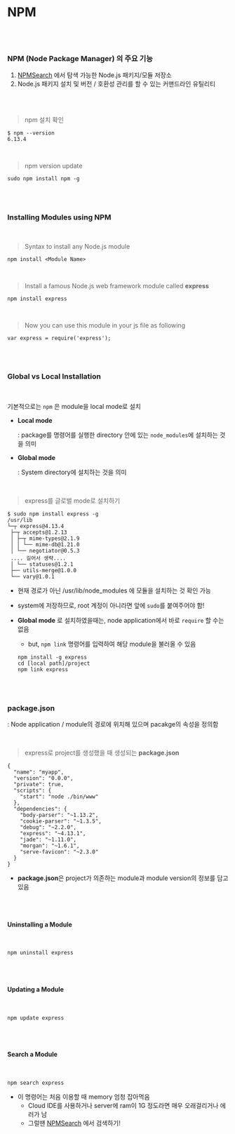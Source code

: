 # NPM

<br>

<br>

### NPM (Node Package Manager) 의 주요 기능

1. [NPMSearch](https://npmsearch.com/) 에서 탐색 가능한 Node.js 패키지/모듈 저장소
2. Node.js 패키지 설치 및 버전 / 호환성 관리를 할 수 있는 커맨드라인 유틸리티

<br>

<br>

> npm 설치 확인

```shell
$ npm --version
6.13.4
```

<br>

> npm version update

```shell
sudo npm install npm -g
```

<br>

<br>

### Installing Modules using NPM

<br>

> Syntax to install any Node.js module

```shell
npm install <Module Name>
```

<br>

> Install a famous Node.js web framework module called **express**

```shell
npm install express
```

<br>

> Now you can use this module in your js file as following

```shell
var express = require('express');
```

<br>

<br>

### Global vs Local Installation

<br>

기본적으로는 `npm` 은 module을 local mode로 설치

- **Local mode**

  : package를 명령어를 실행한 directory 안에 있는 `node_modules`에 설치하는 것을 의미

- **Global mode**

  : System directory에 설치하는 것을 의미

<br>

> express를 글로벌 mode로 설치하기

```shell
$ sudo npm install express -g
/usr/lib
└─┬ express@4.13.4
 ├─┬ accepts@1.2.13
 │ ├─┬ mime-types@2.1.9
 │ │ └── mime-db@1.21.0
 │ └── negotiator@0.5.3
 .... 길어서 생략....
 │ └── statuses@1.2.1
 ├── utils-merge@1.0.0
 └── vary@1.0.1
```

- 현재 경로가 아닌 /usr/lib/node_modules 에 모듈을 설치하는 것 확인 가능

- system에 저장하므로, root 계정이 아니라면 앞에 `sudo`를 붙여주어야 함!

- **Global mode** 로 설치하였을때는, node application에서 바로 `require` 할 수는 없음

  - but, `npm link` 명령어를 입력하여 해당 module을 불러올 수 있음

  ```shell
  npm install -g express
  cd [local path]/project
  npm link express
  ```

<br>

<br>

### package.json

: Node application / module의 경로에 위치해 있으며 pacakge의 속성을 정의함

<br>

> express로 project를 생성했을 때 생성되는 **package.json**

```shell
{
  "name": "myapp",
  "version": "0.0.0",
  "private": true,
  "scripts": {
    "start": "node ./bin/www"
  },
  "dependencies": {
    "body-parser": "~1.13.2",
    "cookie-parser": "~1.3.5",
    "debug": "~2.2.0",
    "express": "~4.13.1",
    "jade": "~1.11.0",
    "morgan": "~1.6.1",
    "serve-favicon": "~2.3.0"
  }
}
```

- **package.json**은 project가 의존하는 module과 module version의 정보를 담고있음

<br>

<br>

#### Uninstalling a Module

<br>

```shell
npm uninstall express
```

<br>

<br>

#### Updating a Module

<br>

```shell
npm update express
```

<br>

<br>

#### Search a Module

<br>

```shell
npm search express
```

- 이 명령어는 처음 이용할 때 memory 엄청 잡아먹음
  - Cloud IDE를 사용하거나 server에 ram이 1G 정도라면 매우 오래걸리거나 에러가 남
  - 그럴땐  [NPMSearch](https://npmsearch.com/) 에서 검색하기!

<br>
